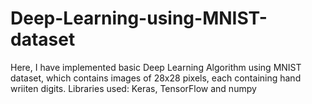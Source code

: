 # Deep-Learning-using-MNIST-dataset
Here, I have implemented basic Deep Learning Algorithm using MNIST dataset, which contains images of 28x28 pixels, each containing hand wriiten digits.
Libraries used: Keras, TensorFlow and numpy
